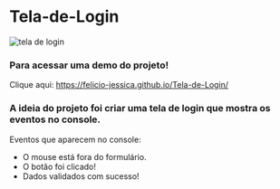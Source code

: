 # Tela-de-Login<br/>
![tela de login](https://user-images.githubusercontent.com/63489212/236307600-e80cb948-4a44-4314-b2d9-d097376cf03a.png)<br/>

### Para acessar uma demo do projeto!<br/>
Clique aqui: https://felicio-jessica.github.io/Tela-de-Login/

### A ideia do projeto foi criar uma tela de login que mostra os eventos no console.<br/>
Eventos  que aparecem no console:<br/>

- O mouse está fora do formulário.<br/>
- O botão foi clicado!<br/>
- Dados validados com sucesso!<br/>
